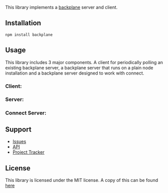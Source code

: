 This library implements a [backplane](https://sites.google.com/site/backplanespec/) server and client.

## Installation

    npm install backplane

## Usage

This library includes 3 major components. A client for periodically polling an existing backplane server, a backplane server that runs on a plain node installation and a backplane server designed to work with connect.

### Client:

### Server:

### Connect Server:

## Support

* [Issues](https://github.com/digitalbutter/node-backplane/issues)
* [API](http://digitalbutter.github.com/node-backplane/api/)
* [Project Tracker](https://www.pivotaltracker.com/projects/255711)

## License

This library is licensed under the MIT license. A copy of this can be found [here](https://github.com/digitalbutter/node-backplane/blob/master/LICENSE)

